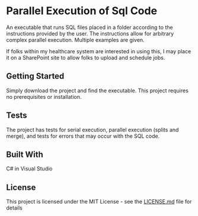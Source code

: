 # Parallel Execution of Sql Code

An executable that runs SQL files placed in a folder according to the instructions provided by the user.  The instructions allow for arbitrary complex parallel execution.  Multiple examples are given.

If folks within my healthcare system are interested in using this, I may place it on a SharePoint site to allow folks to upload and schedule jobs.

## Getting Started

Simply download the project and find the executable.  This project requires no prerequisites or installation.

## Tests

The project has tests for serial execution, parallel execution (splits and merge), and tests for errors that may occur with the SQL code.

## Built With

C# in Visual Studio

## License

This project is licensed under the MIT License - see the [LICENSE.md](LICENSE.md) file for details
